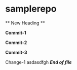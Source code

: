 # samplerepo

** New Heading **

**Commit-1**

**Commit-2**

**Commit-3**

Change-1
asdasdfgh
*****End of file*****

